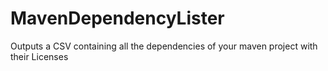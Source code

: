 # MavenDependencyLister
Outputs a CSV containing all the dependencies of your maven project with their Licenses
